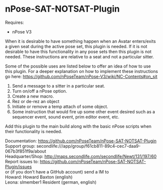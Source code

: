 # nPose-SAT-NOTSAT-Plugin
Requires:
* nPose V3

When it is desirable to have something happen when an Avatar enters/exits a given seat during the active pose set, this plugin is needed.  If it is not desirable to have this functionality in any pose sets then this plugin is not needed.  These instructions are relative to a seat and not a particular sitter.

Some of the possible uses are listed below to offer an idea of how to use this plugin.  For a deeper explanation on how to implement these instructions go here: https://github.com/nPoseTeam/nPose-V3/wiki/NC-Contents#on_sit
1. Send a message to a sitter in a particular seat.
2. Turn on/off a nPose option.
3. Create a new macro.
4. Rez or de-rez an object
5. Initiate or remove a temp attach of some object.
6. Some instruction that would fire up some other event desired such as a sequencer event, sound event, prim editor event, etc.

Add this plugin to the main build along with the basic nPose scripts when their functionality is needed.

Documentation: https://github.com/nPoseTeam/nPose-SAT-NOTSAT-Plugin  
Support group: secondlife:///app/group/f61cb811-89c4-cec7-daa9-067b3f851f9a/about  
Headquarter/Shop: http://maps.secondlife.com/secondlife/Newt/131/197/60  
Report issues to: https://github.com/nPoseTeam/nPose-SAT-NOTSAT-Plugin/issues  
      or (if you don't have a GitHub account) send a IM to  
      Howard: Howard Baxton (english)  
      Leona: slmember1 Resident (german, english)
